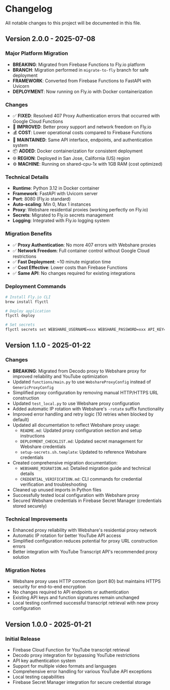 # Changelog

All notable changes to this project will be documented in this file.

## Version 2.0.0 - 2025-07-08

### Major Platform Migration
- **BREAKING**: Migrated from Firebase Functions to Fly.io platform
- **BRANCH**: Migration performed in `migrate-to-fly` branch for safe deployment
- **FRAMEWORK**: Converted from Firebase Functions to FastAPI with Uvicorn
- **DEPLOYMENT**: Now running on Fly.io with Docker containerization

### Changes
- ✅ **FIXED**: Resolved 407 Proxy Authentication errors that occurred with Google Cloud Functions
- 🚀 **IMPROVED**: Better proxy support and network freedom on Fly.io
- 💰 **COST**: Lower operational costs compared to Firebase Functions
- 🔄 **MAINTAINED**: Same API interface, endpoints, and authentication system
- 📦 **ADDED**: Docker containerization for consistent deployment
- 🌐 **REGION**: Deployed in San Jose, California (US) region
- ⚙️ **MACHINE**: Running on shared-cpu-1x with 1GB RAM (cost optimized)

### Technical Details
- **Runtime**: Python 3.12 in Docker container
- **Framework**: FastAPI with Uvicorn server
- **Port**: 8080 (Fly.io standard)
- **Auto-scaling**: Min 0, Max 1 instances
- **Proxy**: Webshare residential proxies (working perfectly on Fly.io)
- **Secrets**: Migrated to Fly.io secrets management
- **Logging**: Integrated with Fly.io logging system

### Migration Benefits
- ✅ **Proxy Authentication**: No more 407 errors with Webshare proxies
- ✅ **Network Freedom**: Full container control without Google Cloud restrictions
- ✅ **Fast Deployment**: ~10 minute migration time
- ✅ **Cost Effective**: Lower costs than Firebase Functions
- ✅ **Same API**: No changes required for existing integrations

### Deployment Commands
```bash
# Install Fly.io CLI
brew install flyctl

# Deploy application
flyctl deploy

# Set secrets
flyctl secrets set WEBSHARE_USERNAME=xxx WEBSHARE_PASSWORD=xxx API_KEY=xxx
```

## Version 1.1.0 - 2025-01-22

### Changes
- **BREAKING**: Migrated from Decodo proxy to Webshare proxy for improved reliability and YouTube optimization
- Updated `functions/main.py` to use `WebshareProxyConfig` instead of `GenericProxyConfig`
- Simplified proxy configuration by removing manual HTTP/HTTPS URL construction
- Updated `test_local.py` to use Webshare proxy configuration
- Added automatic IP rotation with Webshare's `-rotate` suffix functionality
- Improved error handling and retry logic (10 retries when blocked by default)
- Updated all documentation to reflect Webshare proxy usage:
  - `README.md`: Updated proxy configuration section and setup instructions
  - `DEPLOYMENT_CHECKLIST.md`: Updated secret management for Webshare credentials
  - `setup-secrets.sh.template`: Updated to reference Webshare credentials
- Created comprehensive migration documentation:
  - `WEBSHARE_MIGRATION.md`: Detailed migration guide and technical details
  - `CREDENTIAL_VERIFICATION.md`: CLI commands for credential verification and troubleshooting
- Cleaned up unused imports in Python files
- Successfully tested local configuration with Webshare proxy
- Secured Webshare credentials in Firebase Secret Manager (credentials stored securely)

### Technical Improvements
- Enhanced proxy reliability with Webshare's residential proxy network
- Automatic IP rotation for better YouTube API access
- Simplified configuration reduces potential for proxy URL construction errors
- Better integration with YouTube Transcript API's recommended proxy solution

### Migration Notes
- Webshare proxy uses HTTP connection (port 80) but maintains HTTPS security for end-to-end encryption
- No changes required to API endpoints or authentication
- Existing API keys and function signatures remain unchanged
- Local testing confirmed successful transcript retrieval with new proxy configuration

## Version 1.0.0 - 2025-01-21

### Initial Release
- Firebase Cloud Function for YouTube transcript retrieval
- Decodo proxy integration for bypassing YouTube restrictions
- API key authentication system
- Support for multiple video formats and languages
- Comprehensive error handling for various YouTube API exceptions
- Local testing capabilities
- Firebase Secret Manager integration for secure credential storage
